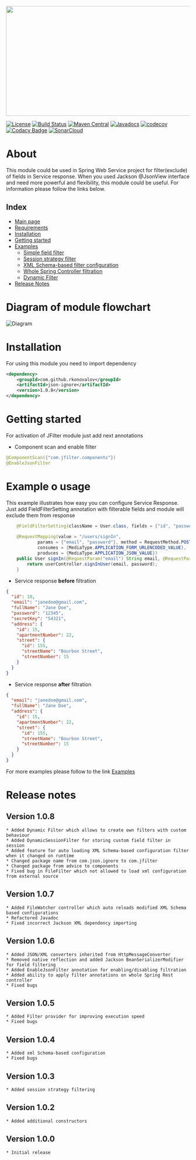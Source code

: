 <div align="center">
  <a href="https://rkonovalov.github.io/projects/jfilter/1.0.8/">
    <img width="780" height="300" src="https://rkonovalov.github.io/assets/images/jfilter-logo.png">
  </a>
  <br>
</div>

[![License](https://img.shields.io/badge/License-Apache%202.0-blue.svg)](https://opensource.org/licenses/Apache-2.0)
[![Build Status](https://travis-ci.org/rkonovalov/jfilter.svg?branch=master)](https://travis-ci.org/rkonovalov/jfilter)
[![Maven Central](https://maven-badges.herokuapp.com/maven-central/com.github.rkonovalov/json-ignore/badge.svg?style=blue)](https://search.maven.org/search?q=a:json-ignore)
[![Javadocs](https://www.javadoc.io/badge/com.github.rkonovalov/json-ignore.svg)](https://www.javadoc.io/doc/com.github.rkonovalov/json-ignore)
[![codecov](https://codecov.io/gh/rkonovalov/jfilter/branch/master/graph/badge.svg)](https://codecov.io/gh/rkonovalov/jfilter)
[![Codacy Badge](https://api.codacy.com/project/badge/Grade/a0133be1929145eabe7d50217587b896)](https://www.codacy.com/app/rkonovalov/jfilter?utm_source=github.com&amp;utm_medium=referral&amp;utm_content=rkonovalov/jfilter&amp;utm_campaign=Badge_Grade)
[![SonarCloud](https://sonarcloud.io/api/project_badges/measure?project=jfilter&metric=alert_status)](https://sonarcloud.io/dashboard?id=jfilter)

# About
This module could be used in Spring Web Service project for filter(exclude) of fields in Service response.
When you used Jackson @JsonView interface and need more powerful and flexibility, this module could be useful.
For information please follow the links below.

## Index
* [Main page](https://rkonovalov.github.io/projects/jfilter/1.0.8/)
* [Requirements](https://rkonovalov.github.io/projects/jfilter/1.0.8/requirements/)
* [Installation](https://rkonovalov.github.io/projects/jfilter/1.0.8/installation/)
* [Getting started](https://rkonovalov.github.io/projects/jfilter/1.0.8/getting-started/)
* [Examples](https://rkonovalov.github.io/projects/jfilter/1.0.8/examples/)
  * [Simple field filter](https://rkonovalov.github.io/projects/jfilter/1.0.8/examples/filter-field/)  
  * [Session strategy filter](https://rkonovalov.github.io/projects/jfilter/1.0.8/examples/filter-strategy/) 
  * [XML Schema-based filter configuration](https://rkonovalov.github.io/projects/jfilter/1.0.8/examples/filter-file/)
  * [Whole Spring Controller filtration](https://rkonovalov.github.io/projects/jfilter/1.0.8/examples/filter-controller/)
  * [Dynamic Filter](https://rkonovalov.github.io/projects/jfilter/1.0.8/examples/filter-dynamic/)
* [Release Notes](https://rkonovalov.github.io/projects/jfilter/1.0.8/release-notes/)


# Diagram of module flowchart
![Diagram](https://rkonovalov.github.io/assets/images/jfilter-diagram.1.0.8.png)


# Installation
For using this module you need to import dependency

```xml
<dependency>
    <groupId>com.github.rkonovalov</groupId>
    <artifactId>json-ignore</artifactId>
    <version>1.0.8</version>
</dependency>
```

# Getting started
For activation of JFilter module just add next annotations

* Component scan and enable filter
```java
@ComponentScan({"com.jfilter.components"})
@EnableJsonFilter
```

# Example o usage
This example illustrates how easy you can configure Service Response.
Just add FieldFilterSetting annotation with filterable fields and module will exclude them from response

```java
    @FieldFilterSetting(className = User.class, fields = {"id", "password", "secretKey"})
    
    @RequestMapping(value = "/users/signIn",
            params = {"email", "password"}, method = RequestMethod.POST,
            consumes = {MediaType.APPLICATION_FORM_URLENCODED_VALUE},
            produces = {MediaType.APPLICATION_JSON_VALUE})            
    public User signIn(@RequestParam("email") String email, @RequestParam("password") String password) {
        return userController.signInUser(email, password);
    }
```

* Service response **before** filtration

```json
{
  "id": 10,
  "email": "janedoe@gmail.com", 
  "fullName": "Jane Doe",
  "password": "12345",
  "secretKey": "54321",
  "address": {
    "id": 15,
    "apartmentNumber": 22,
    "street": {
      "id": 155,
      "streetName": "Bourbon Street",
      "streetNumber": 15
    }
  }
}
```

* Service response **after** filtration

```json
{ 
  "email": "janedoe@gmail.com", 
  "fullName": "Jane Doe",
  "address": {
    "id": 15,
    "apartmentNumber": 22,
    "street": {
      "id": 155,
      "streetName": "Bourbon Street",
      "streetNumber": 15
    }
  }
}
```

For more examples please follow to the link [Examples](https://rkonovalov.github.io/projects/jfilter/1.0.8/examples/)

# Release notes

## Version 1.0.8
    * Added Dynamic Filter which allows to create own filters with custom behaviour
    * Added DynamicSessionFilter for storing custom field filter in session
    * Added feature for auto loading XML Schema-based configuration filter when it changed on runtime
    * Changed package name from com.json.ignore to com.jfilter 
    * Changed package from advice to components
    * Fixed bug in FileFilter which not allowed to load xml configuration from external source
    
## Version 1.0.7
    * Added FileWatcher controller which auto reloads modified XML Schema based configurations
    * Refactored Javadoc
    * Fixed incorrect Jackson XML dependency importing

## Version 1.0.6
    * Added JSON/XML converters inherited from HttpMessageConverter
    * Removed native reflection and added Jackson BeanSerializerModifier for field filtering
    * Added EnableJsonFilter annotation for enabling/disabling filtration
    * Added ability to apply filter annotations on whole Spring Rest controller
    * Fixed bugs

## Version 1.0.5
    * Added Filter provider for improving execution speed
    * Fixed bugs 

## Version 1.0.4
    * Added xml Schema-based configuration
    * Fixed bugs 

## Version 1.0.3
    * Added session strategy filtering

## Version 1.0.2
    * Added additional constructors

## Version 1.0.0
    * Initial release
